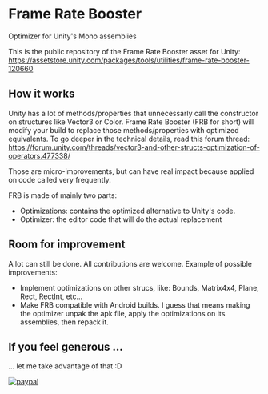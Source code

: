 # Frame Rate Booster
Optimizer for Unity's Mono assemblies

This is the public repository of the Frame Rate Booster asset for Unity: https://assetstore.unity.com/packages/tools/utilities/frame-rate-booster-120660

## How it works
Unity has a lot of methods/properties that unnecessarly call the constructor on structures like Vector3 or Color. Frame Rate Booster (FRB for short) will modify your build to replace those methods/properties with optimized equivalents. To go deeper in the technical details, read this forum thread: https://forum.unity.com/threads/vector3-and-other-structs-optimization-of-operators.477338/

Those are micro-improvements, but can have real impact because applied on code called very frequently.

FRB is made of mainly two parts:
* Optimizations: contains the optimized alternative to Unity's code.
* Optimizer: the editor code that will do the actual replacement

## Room for improvement
A lot can still be done. All contributions are welcome. Example of possible improvements:
* Implement optimizations on other strucs, like: Bounds, Matrix4x4, Plane, Rect, RectInt, etc...
* Make FRB compatible with Android builds. I guess that means making the optimizer unpak the apk file, apply the optimizations on its assemblies, then repack it.

## If you feel generous ...
... let me take advantage of that :D

[![paypal](https://www.paypalobjects.com/en_US/i/btn/btn_donateCC_LG.gif)](https://www.paypal.com/cgi-bin/webscr?cmd=_donations&business=RYMFB6RRH7E3L&currency_code=EUR&source=url)
